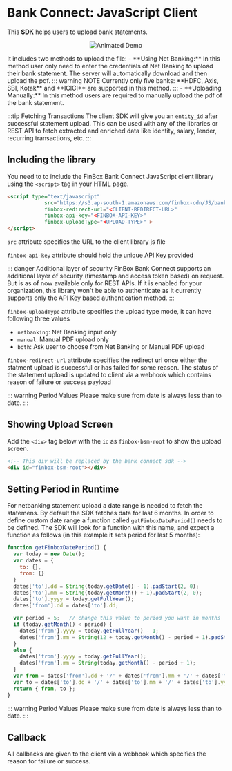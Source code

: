 # Bank Connect: JavaScript Client
This **SDK** helps users to upload bank statements.
<p style="text-align:center">
<img src="/bc_js.gif" alt="Animated Demo" />
</p>
It includes two methods to upload the file:
- **Using Net Banking:** In this method user only need to enter the credentials of Net Banking to upload their bank statement. The server will automatically download and then upload the pdf.
::: warning NOTE
Currently only five banks: **HDFC, Axis, SBI, Kotak** and **ICICI** are supported in this method.  
:::
- **Uploading Manually:** In this method users are required to manually upload the pdf of the bank statement.

:::tip Fetching Transactions
The client SDK will give you an `entity_id` after successful statement upload. This can be used with any of the libraries or REST API to fetch extracted and enriched data like identity, salary, lender, recurring transactions, etc.
:::

## Including the library
You need to to include the FinBox Bank Connect JavaScript client library using the `<script>` tag in your HTML page.

```html
<script type="text/javascript" 
            src="https://s3.ap-south-1.amazonaws.com/finbox-cdn/JS/bankuploader.js" 
            finbox-redirect-url="<CLIENT-REDIRECT-URL>" 
            finbox-api-key="<FINBOX-API-KEY>"
            finbox-uploadType="<UPLOAD-TYPE>" >
</script>
```
`src` attribute specifies the URL to the client library js file

`finbox-api-key` attribute should hold the unique API Key provided

::: danger Additional layer of security
FinBox Bank Connect supports an additional layer of security (timestamp and access token based) on request. But is as of now available only for REST APIs. If it is enabled for your organization, this library won't be able to authenticate as it currently supports only the API Key based authentication method.
:::

`finbox-uploadType` attribute specifies the upload type mode, it can have following three values
- `netbanking`: Net Banking input only
- `manual`: Manual PDF upload only
- `both`: Ask user to choose from Net Banking or Manual PDF upload

`finbox-redirect-url` attribute specifies the redirect url once either the statment upload is successful or has failed for some reason. The status of the statement upload is updated to client via a webhook which contains reason of failure or success payload

::: warning Period Values
Please make sure from date is always less than to date. 
:::

## Showing Upload Screen
Add the `<div>` tag below with the `id` as `finbox-bsm-root` to show the upload screen.
```html
<!-- This div will be replaced by the bank connect sdk -->
<div id="finbox-bsm-root"></div> 
```

## Setting Period in Runtime

For netbanking statement upload a date range is needed to fetch the statemens. By default the SDK fetches data for last 6 months. In order to define custom date range a function called ``getFinboxDatePeriod()`` needs to be defined. The SDK will look for a function with this name, and expect a function as follows (in this example it sets period for last 5 months):

```js 
function getFinboxDatePeriod() {
  var today = new Date();
  var dates = {
    to: {},
    from: {}
  }
  dates['to'].dd = String(today.getDate() - 1).padStart(2, 0);
  dates['to'].mm = String(today.getMonth() + 1).padStart(2, 0);
  dates['to'].yyyy = today.getFullYear();
  dates['from'].dd = dates['to'].dd;

  var period = 5;   // change this value to period you want in months
  if (today.getMonth() < period) {
    dates['from'].yyyy = today.getFullYear() - 1;
    dates['from'].mm = String(12 + today.getMonth() - period + 1).padStart(2, 0);
  }
  else {
    dates['from'].yyyy = today.getFullYear();
    dates['from'].mm = String(today.getMonth() - period + 1);
  }
  var from = dates['from'].dd + '/' + dates['from'].mm + '/' + dates['from'].yyyy;
  var to = dates['to'].dd + '/' + dates['to'].mm + '/' + dates['to'].yyyy;
  return { from, to };
}
```

::: warning Period Values
Please make sure from date is always less than to date.
:::


## Callback
All callbacks are given to the client via a webhook which specifies the reason for failure or success.